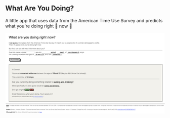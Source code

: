 ## What Are You Doing?

A little app that uses data from the American Time Use Survey and predicts what you're doing right 🧐 now 🤔

![Thumbnail](./images/github_thumbnail.jpg)
